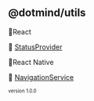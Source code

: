 ## @dotmind/utils

📁React

📄 [StatusProvider](react/StatusProvider/README.md)



📁React Native

📄 [NavigationService](react-native/NavigationService/README.md)

<sub><sup>version 1.0.0</sup></sub>
